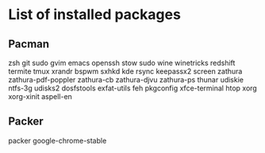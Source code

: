 # List of installed packages #

## Pacman ##
zsh git sudo gvim emacs openssh stow sudo wine winetricks redshift termite tmux xrandr bspwm sxhkd kde rsync keepassx2 screen zathura zathura-pdf-poppler zathura-cb zathura-djvu zathura-ps thunar udiskie ntfs-3g udisks2 dosfstools exfat-utils feh pkgconfig xfce-terminal htop xorg xorg-xinit aspell-en 

## Packer ##
packer google-chrome-stable 
